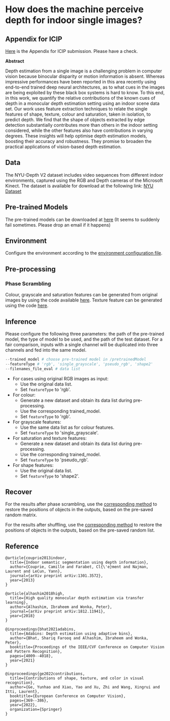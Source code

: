 # How does the machine perceive depth for indoor single images?
<!--  ## Depth Insight - Contribution of Different Features to Indoor Single-image Depth Estimation -->

 
## Appendix for ICIP

[Here](/Appendix/ICIP_Appendix.pdf) is the Appendix for ICIP submission. Please have a check. 

**Abstract**

Depth estimation from a single image is a challenging problem in computer vision because binocular disparity or motion information is absent. Whereas impressive performances have been reported in this area recently using end-to-end trained deep neural architectures, as to what cues in the images are being exploited by these black box systems is hard to know. To this end, in this work, we quantify the relative contributions of the known cues of depth in a monocular depth estimation setting using an indoor scene data set. Our work uses feature extraction techniques to relate the single features of shape, texture, colour and saturation, taken in isolation, to predict depth. We find that the shape of objects extracted by edge detection substantially contributes more than others in the indoor setting considered, while the other features also have contributions in varying degrees. These insights will help optimise depth estimation models, boosting their accuracy and robustness. They promise to broaden the practical applications of vision-based depth estimation. 


## Data
The NYU-Depth V2 dataset includes video sequences from different indoor environments, captured using the RGB and Depth cameras of the Microsoft Kinect. The dataset is available for download at the following link:
[NYU Dataset](https://www.kaggle.com/datasets/soumikrakshit/nyu-depth-v2)

## Pre-trained Models
The pre-trained models can be downloaded at [here](https://drive.google.com/drive/folders/1N5jkP80hznZplgmMf_u2P0fmopg-ZmOJ?usp=drive_link)  (It seems to suddenly fail sometimes. Please drop an email if it happens)

## Environment
Configure the environment according to the [environment configuration file](/config/DI_environment.txt).

## Pre-processing
### Phase Scrambling
Colour, grayscale and saturation features can be generated from original images by using the code available [here](/tools/phaseScrambling). 
Texture feature can be generated using the code [here](/tools/shuffle).

## Inference
Please configure the following three parameters: the path of the pre-trained model, the type of model to be used, and the path of the test dataset. For a fair comparison, inputs with a single channel will be duplicated into three channels and fed into the same model.
```python
--trained_model # choose pre-trained model in /pretrainedModel
--featureType # 'rgb', 'single_grayscale', 'pseudo_rgb', 'shape2'
--filenames_file_eval # data list 
```
- For cases using original RGB images as input:
  - Use the original data list.
  - Set `featureType` to 'rgb'.
- For colour:
  - Generate a new dataset and obtain its data list during pre-processing.
  - Use the corresponding trained_model.
  - Set `featureType` to 'rgb'.
- For grayscale features:
  - Use the same data list as for colour features.
  - Set `featureType` to 'single_grayscale'.
- For saturation and texture features:
  - Generate a new dataset and obtain its data list during pre-processing.
  - Use the corresponding trained_model.
  - Set `featureType` to 'pseudo_rgb'.
- For shape features:
  - Use the original data list.
  - Set `featureType` to 'shape2'.
  
  
## Recover
For the results after phase scrambling, use the [corresponding method](/tools/phaseScrambling/recover_color.py) to restore the positions of objects in the outputs, based on the pre-saved random matrix.

For the results after shuffling, use the [corresponding method](/tools/shuffle/recover.py) to restore the positions of objects in the outputs, based on the pre-saved random list.

## Reference
```
@article{couprie2013indoor,
  title={Indoor semantic segmentation using depth information},
  author={Couprie, Camille and Farabet, Cl{\'e}ment and Najman, Laurent and LeCun, Yann},
  journal={arXiv preprint arXiv:1301.3572},
  year={2013}
}

@article{alhashim2018high,
  title={High quality monocular depth estimation via transfer learning},
  author={Alhashim, Ibraheem and Wonka, Peter},
  journal={arXiv preprint arXiv:1812.11941},
  year={2018}
}

@inproceedings{bhat2021adabins,
  title={Adabins: Depth estimation using adaptive bins},
  author={Bhat, Shariq Farooq and Alhashim, Ibraheem and Wonka, Peter},
  booktitle={Proceedings of the IEEE/CVF Conference on Computer Vision and Pattern Recognition},
  pages={4009--4018},
  year={2021}
}

@inproceedings{ge2022contributions,
  title={Contributions of shape, texture, and color in visual recognition},
  author={Ge, Yunhao and Xiao, Yao and Xu, Zhi and Wang, Xingrui and Itti, Laurent},
  booktitle={European Conference on Computer Vision},
  pages={369--386},
  year={2022},
  organization={Springer}
}
```
  

